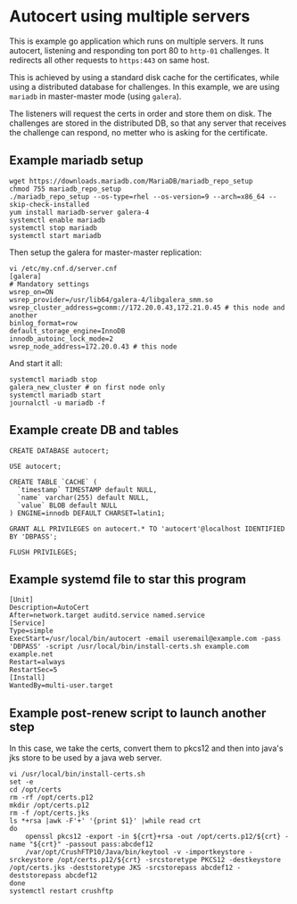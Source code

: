 # Autocert using multiple servers

This is example go application which runs on multiple servers. It runs autocert, listening and responding ton port 80 to `http-01` challenges. It redirects all other requests to `https:443` on same host.

This is achieved by using a standard disk cache for the certificates, while using a distributed database for challenges. In this example, we are using `mariadb` in master-master mode (using `galera`).

The listeners will request the certs in order and store them on disk. The challenges are stored in the distributed DB, so that any server that receives the challenge can respond, no metter who is asking for the certificate.

## Example mariadb setup

```
wget https://downloads.mariadb.com/MariaDB/mariadb_repo_setup
chmod 755 mariadb_repo_setup
./mariadb_repo_setup --os-type=rhel --os-version=9 --arch=x86_64 --skip-check-installed
yum install mariadb-server galera-4
systemctl enable mariadb
systemctl stop mariadb
systemctl start mariadb
```

Then setup the galera for master-master replication:

```
vi /etc/my.cnf.d/server.cnf
[galera]
# Mandatory settings
wsrep_on=ON
wsrep_provider=/usr/lib64/galera-4/libgalera_smm.so
wsrep_cluster_address=gcomm://172.20.0.43,172.21.0.45 # this node and another
binlog_format=row
default_storage_engine=InnoDB
innodb_autoinc_lock_mode=2
wsrep_node_address=172.20.0.43 # this node
```

And start it all:

```
systemctl mariadb stop
galera_new_cluster # on first node only
systemctl mariadb start
journalctl -u mariadb -f
```

## Example create DB and tables

```
CREATE DATABASE autocert;

USE autocert;

CREATE TABLE `CACHE` (
  `timestamp` TIMESTAMP default NULL,
  `name` varchar(255) default NULL,
  `value` BLOB default NULL
) ENGINE=innodb DEFAULT CHARSET=latin1;

GRANT ALL PRIVILEGES on autocert.* TO 'autocert'@localhost IDENTIFIED BY 'DBPASS';

FLUSH PRIVILEGES;
```

## Example systemd file to star this program

```
[Unit]
Description=AutoCert
After=network.target auditd.service named.service
[Service]
Type=simple
ExecStart=/usr/local/bin/autocert -email useremail@example.com -pass 'DBPASS' -script /usr/local/bin/install-certs.sh example.com example.net
Restart=always
RestartSec=5
[Install]
WantedBy=multi-user.target
```

## Example post-renew script to launch another step

In this case, we take the certs, convert them to pkcs12 and then into java's jks store to be used by a java web server.

```
vi /usr/local/bin/install-certs.sh
set -e
cd /opt/certs
rm -rf /opt/certs.p12
mkdir /opt/certs.p12
rm -f /opt/certs.jks
ls *+rsa |awk -F'+' '{print $1}' |while read crt
do
	openssl pkcs12 -export -in ${crt}+rsa -out /opt/certs.p12/${crt} -name "${crt}" -passout pass:abcdef12
	/var/opt/CrushFTP10/Java/bin/keytool -v -importkeystore -srckeystore /opt/certs.p12/${crt} -srcstoretype PKCS12 -destkeystore /opt/certs.jks -deststoretype JKS -srcstorepass abcdef12 -deststorepass abcdef12
done
systemctl restart crushftp
```
